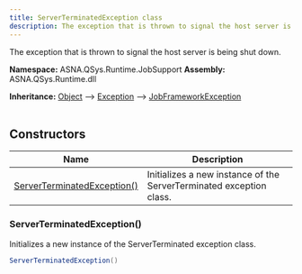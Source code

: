 ```yaml
---
title: ServerTerminatedException class
description: The exception that is thrown to signal the host server is being shut down.
---
```


The exception that is thrown to signal the host server is being shut down.

**Namespace:** ASNA.QSys.Runtime.JobSupport
**Assembly:** ASNA.QSys.Runtime.dll

**Inheritance:** [Object](https://docs.microsoft.com/en-us/dotnet/api/system.object) --> [Exception](https://docs.microsoft.com/en-us/dotnet/api/system.exception) --> [JobFrameworkException](/reference/runtime/qsys-runtime-job-support/job-framework-exception.html)
<br>
<br>

## Constructors

| Name | Description |
| --- | --- |
| [ServerTerminatedException()](#serverterminatedexception) | Initializes a new instance of the ServerTerminated exception class.

### ServerTerminatedException()

Initializes a new instance of the ServerTerminated exception class.

```cs
ServerTerminatedException()
```
